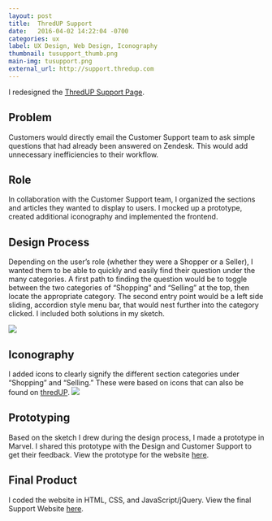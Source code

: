 ```yaml
---
layout: post
title:  ThredUP Support
date:   2016-04-02 14:22:04 -0700
categories: ux
label: UX Design, Web Design, Iconography
thumbnail: tusupport_thumb.png
main-img: tusupport.png
external_url: http://support.thredup.com
---
```


<section>
  I redesigned the <a href="{{ page.external_url }}">ThredUP Support Page</a>.
</section>

<div class="row">
  <div class="col-md-6 project-problem">
      <h2 class="block-title">Problem</h2>
      Customers would directly email the Customer Support team to ask simple questions that had already been answered on Zendesk. This would add unnecessary inefficiencies to their workflow.
  </div>
  <div class="col-md-6 project-role">
    <h2 class="block-title">Role</h2>
      In collaboration with the Customer Support team, I organized the sections and articles they wanted to display to users. I mocked up a prototype, created additional iconography and implemented the frontend.
  </div>
</div>

<section>
<h1 class="section-title">Design Process</h1>
Depending on the user’s role (whether they were a Shopper or a Seller), I wanted them to be able to quickly and easily find their question under the many categories. A first path to finding the question would be to toggle between the two categories of “Shopping” and “Selling” at the top, then locate the appropriate category.  The second entry point would be a left side sliding, accordion style menu bar, that would nest further into the category clicked. I included both solutions in my sketch.

<p>
<img src="{{ site.baseurl }}/img/portfolio/tusupport/sketch.jpg" class="img-responsive center-block">
 
</section>

<section>
  <h1 class="section-title">Iconography</h1>
  I added icons to clearly signify the different section categories under “Shopping” and “Selling.” These were based on icons that can also be found on <a href="http://thredup.com">thredUP</a>.
  <img src="{{ site.baseurl }}/img/portfolio/tusupport/icons.png" class="img-responsive center-block">
</section>

<section>
  <h1 class="section-title">Prototyping</h1>
  Based on the sketch I drew during the design process, I made a prototype in Marvel. I shared this prototype with the Design and Customer Support to get their feedback. View the prototype for the website <a href="https://marvelapp.com/8aijdh/">here</a>.
</section>

<section>
  <h1 class="section-title">Final Product</h1>
  I coded the website in HTML, CSS, and JavaScript/jQuery. 
  View the final Support Website <a href="{{ page.external_url }}">here</a>.
</section>
